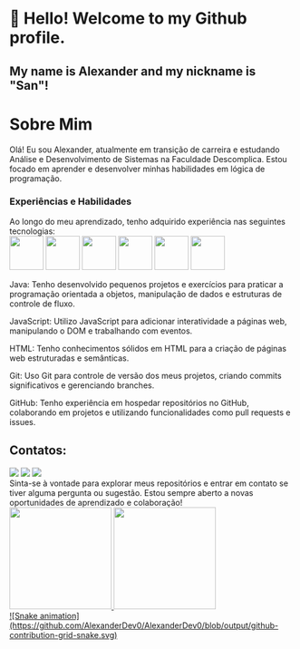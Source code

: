 # 👋 Hello! Welcome to my Github profile.
## My name is Alexander and my nickname is "San"!
<h1>Sobre Mim</h1>
Olá! Eu sou Alexander, atualmente em transição de carreira e estudando Análise e Desenvolvimento de Sistemas na Faculdade Descomplica. Estou focado em aprender e desenvolver minhas habilidades em lógica de programação.

<h3>Experiências e Habilidades</h3>
Ao longo do meu aprendizado, tenho adquirido experiência nas seguintes tecnologias:
<div>
  <img loading="lazy" src="https://cdn.jsdelivr.net/gh/devicons/devicon/icons/git/git-original.svg" width="60" height="60"/>
  <img src="https://cdn.jsdelivr.net/gh/devicons/devicon@latest/icons/javascript/javascript-original.svg" width="60" height="60" />
  <img src="https://cdn.jsdelivr.net/gh/devicons/devicon@latest/icons/java/java-original.svg" width="60" height="60" />
  <img src="https://cdn.jsdelivr.net/gh/devicons/devicon@latest/icons/github/github-original.svg" width="60" height="60"/>
  <img src="https://cdn.jsdelivr.net/gh/devicons/devicon@latest/icons/css3/css3-original-wordmark.svg" width="60" height="60"/>
  <img src="https://cdn.jsdelivr.net/gh/devicons/devicon@latest/icons/html5/html5-original-wordmark.svg" width="60" height="60" />
</div>

<p>Java: Tenho desenvolvido pequenos projetos e exercícios para praticar a programação orientada a objetos, manipulação de dados e estruturas de controle de fluxo.</p>
<p>JavaScript: Utilizo JavaScript para adicionar interatividade a páginas web, manipulando o DOM e trabalhando com eventos.</p>
<p>HTML: Tenho conhecimentos sólidos em HTML para a criação de páginas web estruturadas e semânticas.</p>
<p>Git: Uso Git para controle de versão dos meus projetos, criando commits significativos e gerenciando branches.</p>
<p>GitHub: Tenho experiência em hospedar repositórios no GitHub, colaborando em projetos e utilizando funcionalidades como pull requests e issues.</p>

## Contatos:

<div>
<a href="https://www.instagram.com/alexander.saan/" target="_blank"><img loading="lazy" src="https://img.shields.io/badge/-Instagram-%23E4405F?style=for-the-badge&logo=instagram&logoColor=white" target="_blank"></a>
<a href = "alexandertra25@gmail.com"><img loading="lazy" src="https://img.shields.io/badge/Gmail-D14836?style=for-the-badge&logo=gmail&logoColor=white" target="_blank"></a>
<a href="https://www.linkedin.com/in/alexander-de-oliveria-castro-2baa371b5/" target="_blank"><img loading="lazy" src="https://img.shields.io/badge/-LinkedIn-%230077B5?style=for-the-badge&logo=linkedin&logoColor=white" target="_blank"></a>   
</div>
Sinta-se à vontade para explorar meus repositórios e entrar em contato se tiver alguma pergunta ou sugestão. Estou sempre aberto a novas oportunidades de aprendizado e colaboração!

<div>
<a href="https://github.com/AlexanderDev0">
<img loading="lazy" height="180em" src="https://github-readme-stats.vercel.app/api/top-langs/?username=AlexanderDev0&layout=compact&langs_count=7&theme=dracula"/>
<img loading="lazy" height="180em" src="https://github-readme-stats.vercel.app/api?username=AlexanderDev0&show_icons=true&theme=dracula&include_all_commits=true&count_private=true"/>
</div>
![Snake animation](https://github.com/AlexanderDev0/AlexanderDev0/blob/output/github-contribution-grid-snake.svg)

